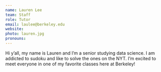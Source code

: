 ```yaml
---
name: Lauren Lee
team: Staff
role: Tutor
email: laulee@berkeley.edu
website:
photo: lauren.jpg
pronouns: 
---
```


Hi y’all, my name is Lauren and I’m a senior studying data science. I am addicted to sudoku and like to solve the ones on the NYT. I’m excited to meet everyone in one of my favorite classes here at Berkeley!